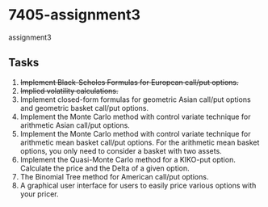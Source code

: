 # 7405-assignment3
assignment3

## Tasks

1. ~~Implement Black-Scholes Formulas for European call/put options.~~
2. ~~Implied volatility calculations.~~
3. Implement closed-form formulas for geometric Asian call/put options and geometric basket
call/put options.
4. Implement the Monte Carlo method with control variate technique for arithmetic Asian
call/put options.
5. Implement the Monte Carlo method with control variate technique for arithmetic mean
basket call/put options. For the arithmetic mean basket options, you only need to
consider a basket with two assets.
6. Implement the Quasi-Monte Carlo method for a KIKO-put option. Calculate the price
and the Delta of a given option.
7. The Binomial Tree method for American call/put options.
8. A graphical user interface for users to easily price various options with your pricer.